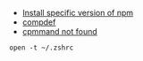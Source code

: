 - [Install specific version of npm](https://stackoverflow.com/questions/9755841/how-can-i-change-the-version-of-npm-using-nvm/47519162#47519162)
- [compdef](https://apple.stackexchange.com/questions/296477/my-command-line-says-complete13-command-not-found-compdef)
- [cpmmand not found](https://stackoverflow.com/questions/12743928/command-not-found-after-npm-install-in-zsh)

```
open -t ~/.zshrc
```
